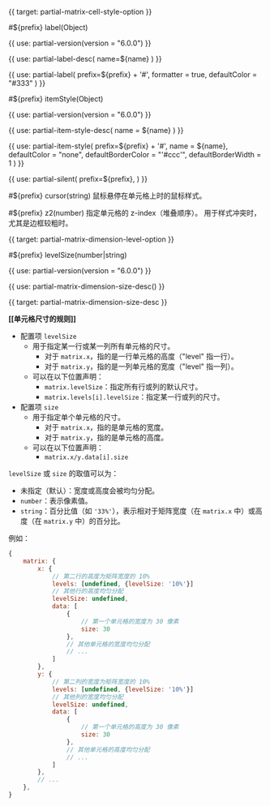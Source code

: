 {{ target: partial-matrix-cell-style-option }}

#${prefix} label(Object)

{{ use: partial-version(version = "6.0.0") }}

{{ use: partial-label-desc(
    name=${name}
) }}

{{ use: partial-label(
    prefix=${prefix} + '#',
    formatter = true,
    defaultColor = "#333"
) }}

#${prefix} itemStyle(Object)

{{ use: partial-version(version = "6.0.0") }}

{{ use: partial-item-style-desc(
    name = ${name}
) }}

{{ use: partial-item-style(
    prefix=${prefix} + '#',
    name = ${name},
    defaultColor = "none",
    defaultBorderColor = "'#ccc'",
    defaultBorderWidth = 1
) }}

{{ use: partial-silent(
    prefix=${prefix},
) }}

#${prefix} cursor(string)
鼠标悬停在单元格上时的鼠标样式。

#${prefix} z2(number)
指定单元格的 z-index（堆叠顺序）。
用于样式冲突时，尤其是边框较粗时。




{{ target: partial-matrix-dimension-level-option }}

#${prefix} levelSize(number|string)

{{ use: partial-version(version = "6.0.0") }}

{{ use: partial-matrix-dimension-size-desc() }}




{{ target: partial-matrix-dimension-size-desc }}

**[[单元格尺寸的规则]]**

+ 配置项 `levelSize`
    + 用于指定某一行或某一列所有单元格的尺寸。
        + 对于 `matrix.x`，指的是一行单元格的高度（"level" 指一行）。
        + 对于 `matrix.y`，指的是一列单元格的宽度（"level" 指一列）。
    + 可以在以下位置声明：
        + `matrix.levelSize`：指定所有行或列的默认尺寸。
        + `matrix.levels[i].levelSize`：指定某一行或列的尺寸。
+ 配置项 `size`
    + 用于指定单个单元格的尺寸。
        + 对于 `matrix.x`，指的是单元格的宽度。
        + 对于 `matrix.y`，指的是单元格的高度。
    + 可以在以下位置声明：
        + `matrix.x/y.data[i].size`

`levelSize` 或 `size` 的取值可以为：

+ 未指定（默认）：宽度或高度会被均匀分配。
+ `number`：表示像素值。
+ `string`：百分比值（如 `'33%'`），表示相对于矩阵宽度（在 `matrix.x` 中）或高度（在 `matrix.y` 中）的百分比。

例如：
```js
{
    matrix: {
        x: {
            // 第二行的高度为矩阵宽度的 10%
            levels: [undefined, {levelSize: '10%'}]
            // 其他行的高度均匀分配
            levelSize: undefined,
            data: [
                {
                    // 第一个单元格的宽度为 30 像素
                    size: 30
                },
                // 其他单元格的宽度均匀分配
                // ...
            ]
        },
        y: {
            // 第二列的宽度为矩阵宽度的 10%
            levels: [undefined, {levelSize: '10%'}]
            // 其他列的宽度均匀分配
            levelSize: undefined,
            data: [
                {
                    // 第一个单元格的高度为 30 像素
                    size: 30
                },
                // 其他单元格的高度均匀分配
                // ...
            ]
        },
        // ...
    },
}
```
